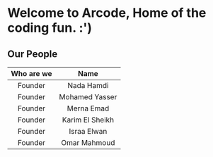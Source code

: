 # Welcome to Arcode, Home of the coding fun. :')


## Our People

Who are we| Name 
:------:|:----:
Founder | Nada Hamdi
Founder | Mohamed Yasser
Founder | Merna Emad
Founder | Karim El Sheikh
Founder | Israa Elwan
Founder | Omar Mahmoud
